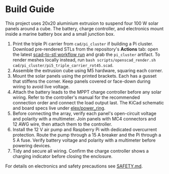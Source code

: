 # Build Guide

This project uses 20x20 aluminium extrusion to suspend four 100 W solar panels around a cube.
The battery, charge controller, and electronics mount inside a marine battery box and a small
junction box.

1. Print the triple Pi carrier from `cad/pi_cluster` if building a Pi cluster.
   Download pre-rendered STLs from the repository's **Actions** tab: open the
   latest [scad-to-stl workflow run][stl-workflow] and grab the `pi_cluster`
   artifact. To render meshes locally instead, run
   `bash scripts/openscad_render.sh cad/pi_cluster/pi5_triple_carrier_rot45.scad`.
2. Assemble the extrusion cube using M5 hardware, squaring each corner.
3. Mount the solar panels using the printed brackets. Each has a gusset that
   stiffens the corner. Keep panels covered or face-down during wiring to avoid
   live voltage.
4. Attach the battery leads to the MPPT charge controller before any solar
   wiring. Refer to the controller's manual for the recommended connection order
   and connect the load output last. The KiCad schematic and board specs live
   under [elex/power_ring](../elex/power_ring/).
5. Before connecting the array, verify each panel's open-circuit voltage and
   polarity with a multimeter. Join panels with MC4 connectors and 12 AWG wire,
   then attach them to the controller.
6. Install the 12 V air pump and Raspberry Pi with dedicated overcurrent protection.
   Route the pump through a 15 A breaker and the Pi through a 5 A fuse.
   Verify battery voltage and polarity with a multimeter before powering devices.
7. Tidy and secure all wiring. Confirm the charge controller shows a charging indicator before
   closing the enclosure.

For details on electronics and safety precautions see [SAFETY.md](SAFETY.md).

[stl-workflow]: https://github.com/futuroptimist/sugarkube/actions/workflows/scad-to-stl.yml
